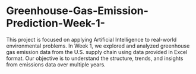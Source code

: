 # Greenhouse-Gas-Emission-Prediction-Week-1-
 This project is  focused on applying Artificial Intelligence to real-world environmental problems.  In Week 1, we explored and analyzed greenhouse gas emission data from the U.S. supply chain using data provided in Excel format. Our objective is to understand the structure, trends, and insights from emissions data over multiple years.
